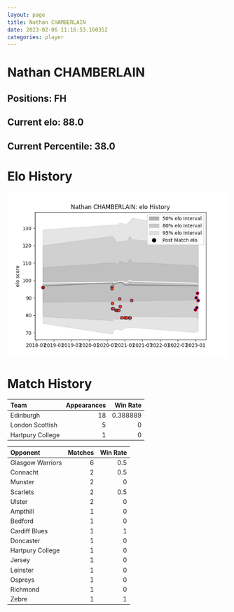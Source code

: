 ```yaml
---  
layout: page  
title: Nathan CHAMBERLAIN  
date: 2023-02-06 11:16:53.160352  
categories: player  
---
```

# Nathan CHAMBERLAIN

## Positions: FH

## Current elo: 88.0

## Current Percentile: 38.0

# Elo History


![elo history](history_NathanCHAMBERLAIN.png)
# Match History


| Team             |   Appearances |   Win Rate |
|:-----------------|--------------:|-----------:|
| Edinburgh        |            18 |   0.388889 |
| London Scottish  |             5 |   0        |
| Hartpury College |             1 |   0        |

| Opponent         |   Matches |   Win Rate |
|:-----------------|----------:|-----------:|
| Glasgow Warriors |         6 |        0.5 |
| Connacht         |         2 |        0.5 |
| Munster          |         2 |        0   |
| Scarlets         |         2 |        0.5 |
| Ulster           |         2 |        0   |
| Ampthill         |         1 |        0   |
| Bedford          |         1 |        0   |
| Cardiff Blues    |         1 |        1   |
| Doncaster        |         1 |        0   |
| Hartpury College |         1 |        0   |
| Jersey           |         1 |        0   |
| Leinster         |         1 |        0   |
| Ospreys          |         1 |        0   |
| Richmond         |         1 |        0   |
| Zebre            |         1 |        1   |